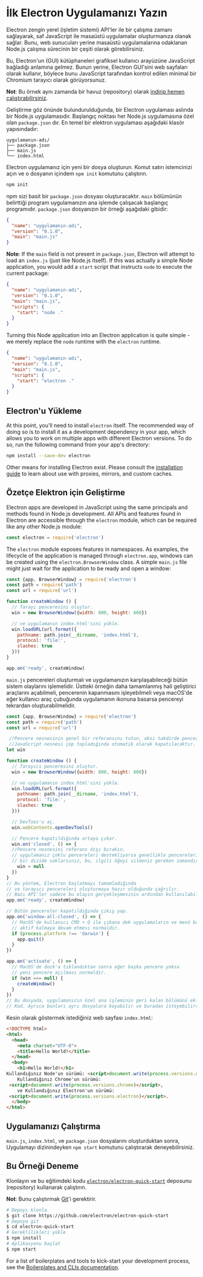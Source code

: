 # İlk Electron Uygulamanızı Yazın

Electron zengin yerel (işletim sistemi) API'ler ile bir çalışma zamanı sağlayarak, saf JavaScript ile masaüstü uygulamalar oluşturmanıza olanak sağlar. Bunu, web sunucuları yerine masaüstü uygulamalarına odaklanan Node.js çalışma sürecinin bir çeşiti olarak görebilirsiniz.

Bu, Electron'un (GUI) kütüphaneleri grafiksel kullanıcı arayüzüne JavaScript bağladığı anlamına gelmez. Bunun yerine, Electron GUI'sini web sayfaları olarak kullanır, böylece bunu JavaScript tarafından kontrol edilen minimal bir Chromium tarayıcı olarak görüyorsunuz.

**Not**: Bu örnek aynı zamanda bir havuz (repository) olarak [indirip hemen çalıştırabilirsiniz](#trying-this-example).

Geliştirme göz önünde bulundurulduğunda, bir Electron uygulaması aslında bir Node.js uygulamasıdır. Başlangıç noktası her Node.js uygulamasına özel olan `package.json` dır. En temel bir elektron uygulaması aşağıdaki klasör yapısındadır:

```text
uygulamanın-adı/
├── package.json
├── main.js
└── index.html
```

Electron uygulamanız için yeni bir dosya oluşturun. Komut satırı istemcinizi açın ve o dosyanın içindem `npm init` komutunu çalıştırın.

```sh
npm init
```

npm sizi basit bir `package.json` dosyası oluşturacaktır. `main` bölümünün belirttiği program uygulamanızın ana işlemde çalışacak başlangıç programıdır. `package.json` dosyanızın bir örneği aşağıdaki gibidir:

```json
{
  "name": "uygulamanın-adı",
  "version": "0.1.0",
  "main": "main.js"
}
```

**Note**: If the `main` field is not present in `package.json`, Electron will attempt to load an `index.js` (just like Node.js itself). If this was actually a simple Node application, you would add a `start` script that instructs `node` to execute the current package:

```json
{
  "name": "uygulamanın-adı",
  "version": "0.1.0",
  "main": "main.js",
  "scripts": {
    "start": "node ."
  }
}
```

Turning this Node application into an Electron application is quite simple - we merely replace the `node` runtime with the `electron` runtime.

```json
{
  "name": "uygulamanın-adı",
  "version": "0.1.0",
  "main": "main.js",
  "scripts": {
    "start": "electron ."
  }
}
```

## Electron'u Yükleme

At this point, you'll need to install `electron` itself. The recommended way of doing so is to install it as a development dependency in your app, which allows you to work on multiple apps with different Electron versions. To do so, run the following command from your app's directory:

```sh
npm install --save-dev electron
```

Other means for installing Electron exist. Please consult the [installation guide](installation.md) to learn about use with proxies, mirrors, and custom caches.

## Özetçe Elektron için Geliştirme

Electron apps are developed in JavaScript using the same principals and methods found in Node.js development. All APIs and features found in Electron are accessible through the `electron` module, which can be required like any other Node.js module:

```javascript
const electron = require('electron')
```

The `electron` module exposes features in namespaces. As examples, the lifecycle of the application is managed through `electron.app`, windows can be created using the `electron.BrowserWindow` class. A simple `main.js` file might just wait for the application to be ready and open a window:

```javascript
const {app, BrowserWindow} = require('electron')
const path = require('path')
const url = require('url')

function createWindow () {
  // Tarayı penceresini oluştur.
  win = new BrowserWindow({width: 800, height: 600})

  // ve uygulamanın index.html'sini yükle.
  win.loadURL(url.format({
    pathname: path.join(__dirname, 'index.html'),
    protocol: 'file:',
    slashes: true
  }))
}

app.on('ready', createWindow)
```

`main.js` pencereleri oluşturmalı ve uygulamanızın karşılaşabileceği bütün sistem olaylarını işlemelidir. Üstteki örneğin daha tamamlanmış hali geliştirici araçlarını açabilmeli, pencerenin kapanmasını işleyebilmeli veya macOS'de eğer kullanıcı araç çubuğunda uygulamanın ikonuna basarsa pencereyi tekrardan oluşturabilmelidir.

```javascript
const {app, BrowserWindow} = require('electron')
const path = require('path')
const url = require('url')

 //Pencere nesnesinin genel bir referansını tutun, aksi takdirde pencere
 //JavaScript nesnesi çöp topladığında otomatik olarak kapatılacaktır.
let win

function createWindow () {
  // Tarayıcı penceresini oluştur.
  win = new BrowserWindow({width: 800, height: 600})

  // ve uygulamanın index.html'sini yükle.
  win.loadURL(url.format({
    pathname: path.join(__dirname, 'index.html'),
    protocol: 'file:',
    slashes: true
  }))

  // DevToos'u aç.
  win.webContents.openDevTools()

  // Pencere kapatıldığında ortaya çıkar.
  win.on('closed', () => {
  //Pencere nesnesini referans dışı bırakın,
  // uygulamanız çoklu pencereleri destekliyorsa genellikle pencereleri
  // bir dizide saklarsınız, bu, ilgili öğeyi silmeniz gereken zamandır.
    win = null
  })
}
// Bu yöntem, Electron başlatmayı tamamladığında
// ve tarayıcı pencereleri oluşturmaya hazır olduğunda çağrılır.
// Bazı API'ler sadece bu olayın gerçekleşmesinin ardından kullanılabilir.
app.on('ready', createWindow)

// Bütün pencereler kapatıldığında çıkış yap.
app.on('window-all-closed', () => {
  // MacOS'de kullanıcı CMD + Q ile çıkana dek uygulamaların ve menü barlarının
  // aktif kalmaya devam etmesi normaldir.
  if (process.platform !== 'darwin') {
    app.quit()
  }
})

app.on('activate', () => {
  // MacOS'de dock'a tıklandıktan sonra eğer başka pencere yoksa
  // yeni pencere açılması normaldir.
  if (win === null) {
    createWindow()
  }
})
// Bu dosyada, uygulamanızın özel ana işleminin geri kalan bölümünü ekleyebilirsiniz
// Kod. Ayrıca bunları ayrı dosyalara koyabilir ve buradan isteyebilirsiniz.
```

Kesin olarak göstermek istediğiniz web sayfası `index.html`:

```html
<!DOCTYPE html>
<html>
  <head>
    <meta charset="UTF-8">
    <title>Hello World!</title>
  </head>
  <body>
    <h1>Hello World!</h1>
Kullandığınız Node'un sürümü: <script>document.write(process.versions.node)</script>,
    Kullandığınız Chrome'un sürümü:
 <script>document.write(process.versions.chrome)</script>,
    ve Kullandığınız Electron'un sürümü: 
 <script>document.write(process.versions.electron)</script>.
  </body>
</html>
```

## Uygulamanızı Çalıştırma

`main.js`, `index.html`, ve `package.json` dosyalarını oluşturduktan sonra, Uygulamayı dizinindeyken `npm start` komutunu çalıştırarak deneyebilirsiniz.

## Bu Örneği Deneme

Klonlayın ve bu eğitimdeki kodu [`electron/electron-quick-start`](https://github.com/electron/electron-quick-start) deposunu (repository) kullanarak çalıştırın.

**Not**: Bunu çalıştırmak [Git](https://git-scm.com)'i gerektirir.

```sh
# Depoyı klonla
$ git clone https://github.com/electron/electron-quick-start 
# Depoya git
$ cd electron-quick-start 
# Gereklilikleri yükle
$ npm install
# Aplikasyonu başlat
$ npm start
```

For a list of boilerplates and tools to kick-start your development process, see the [Boilerplates and CLIs documentation](./boilerplates-and-clis.md).